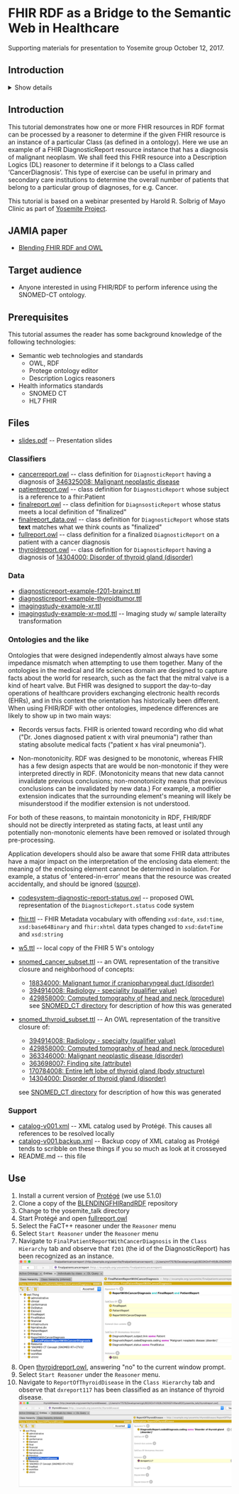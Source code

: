# FHIR RDF as a Bridge to the Semantic Web in Healthcare
Supporting materials for presentation to Yosemite group  October 12, 2017.

## Introduction
<details>
  <summary>
    Show details
  </summary>
  This tutorial demonstrates how one or more FHIR resources in RDF format can be processed by a reasoner to determine if the given FHIR resource is an instance of a particular Class (as defined in a ontology). Here we use an example of a FHIR DiagnosticReport resource instance that has a diagnosis of malignant neoplasm. We shall feed this FHIR resource into a Description Logics (DL) reasoner to determine if it belongs to a Class called ‘CancerDiagnosis’. This type of exercise can be useful in primary and secondary care institutions to determine the overall number of patients that belong to a particular group of diagnoses, for e.g. Cancer.

This tutorial is based on a webinar presented by Harold R. Solbrig of Mayo Clinic as part of [Yosemite Project](http://yosemiteproject.org/fhir-rdf-as-a-bridge-to-the-semantic-web-in-healthcare/).
</details>

## Introduction
This tutorial demonstrates how one or more FHIR resources in RDF format can be processed by a reasoner to determine if the given FHIR resource is an instance of a particular Class (as defined in a ontology). Here we use an example of a FHIR DiagnosticReport resource instance that has a diagnosis of malignant neoplasm. We shall feed this FHIR resource into a Description Logics (DL) reasoner to determine if it belongs to a Class called ‘CancerDiagnosis’. This type of exercise can be useful in primary and secondary care institutions to determine the overall number of patients that belong to a particular group of diagnoses, for e.g. Cancer.

This tutorial is based on a webinar presented by Harold R. Solbrig of Mayo Clinic as part of [Yosemite Project](http://yosemiteproject.org/fhir-rdf-as-a-bridge-to-the-semantic-web-in-healthcare/).


## JAMIA paper
* [Blending FHIR RDF and OWL](http://www.swat4ls.org/wp-content/uploads/2017/11/SWAT4LS-2017_paper_28.pdf)

## Target audience
* Anyone interested in using FHIR/RDF to perform inference using the SNOMED-CT ontology.

## Prerequisites
This tutorial assumes the reader has some background knowledge of the following technologies:
* Semantic web technologies and standards
  * OWL, RDF
  * Protege ontology editor
  * Description Logics reasoners
* Health informatics standards
  * SNOMED CT
  * HL7 FHIR


## Files
* [slides.pdf](slides.pdf) -- Presentation slides

### Classifiers
* [cancerreport.owl](cancerreport.owl) -- class definition for `DiagnosticReport` having a diagnosis of [346325008: Malignant neoplastic disease](http://snomed.info/id/346325008)
* [patientreport.owl](patientreport.owl) -- class definition for `DiagnosticReport` whose subject is a reference to a fhir:Patient
* [finalreport.owl](finalreport.owl) -- class definition for `DiagnsosticReport` whose status meets a local definition of "finalized"
* [finalreport_data.owl](finalreport_data.owl) -- class definition for `DiagnosticReport` whose stats **text** matches what we think counts as "finalized"
* [fullreport.owl](fullreport.owl) -- class definition for a finalized `DiagnosticReport` on a patient with a cancer diagnosis
* [thyroidreport.owl](thyroidreport.owl) -- class definition for `DiagnosticReport` having a diagnosis of [14304000: Disorder of thyroid gland (disorder)](http://snomed.info/id/14304000)

### Data
* [diagnosticreport-example-f201-brainct.ttl](diagnosticreport-example-f201-brainct.ttl)
* [diagnosticreport-example-thyroidtumor.ttl](diagnosticreport-example-thyroidtumor.ttl)
* [imagingstudy-example-xr.ttl](imagingstudy-example-xr.ttl)
* [imagingstudy-example-xr-mod.ttl](imagingstudy-example-xr_mod.ttl) -- Imaging study w/ sample laterailty transformation

### Ontologies and the like

Ontologies that were designed independently almost always have some impedance mismatch when attempting to use them together. Many of the ontologies in the medical and life sciences domain are designed to capture facts about the world for research, such as the fact that the mitral valve is a kind of heart valve. But FHIR was designed to support the day-to-day operations of healthcare providers exchanging electronic health records (EHRs), and in this context the orientation has historically been different. When using FHIR/RDF with other ontologies, impedence differences are likely to show up in two main ways:

* Records versus facts. FHIR is oriented toward recording who did what ("Dr. Jones diagnosed patient x with viral pneumonia") rather than stating absolute medical facts ("patient x has viral pneumonia").

* Non-monotonicity. RDF was designed to be monotonic, whereas FHIR has a few design aspects that are would be non-monotonic if they were interpreted directly in RDF. (Monotonicity means that new data cannot invalidate previous conclusions; non-monotonicity means that previous conclusions can be invalidated by new data.) For example, a modifier extension indicates that the surrounding element's meaning will likely be misunderstood if the modifier extension is not understood.

For both of these reasons, to maintain monotonicity in RDF, FHIR/RDF should not be directly interpreted as stating facts, at least until any potentially non-monotonic elements have been removed or isolated through pre-processing.

Application developers should also be aware that some FHIR data attributes have a major impact on the interpretation of the enclosing data element: the meaning of the enclosing element cannot be determined in isolation. For example, a status of 'entered-in-error' means that the resource was created accidentally, and should be ignored ([source](https://www.hl7.org/fhir/linked-data-module.html)).

* [codesystem-diagnostic-report-status.owl](codesystem-diagnostic-report-status.owl) -- proposed OWL representation of the `DiagnosticReport.status` code system
* [fhir.ttl](fhir.ttl) -- FHIR Metadata vocabulary with offending `xsd:date`, `xsd:time`, `xsd:base64Binary` and `fhir:xhtml` data types changed to `xsd:dateTime` and `xsd:string`
* [w5.ttl](w5.ttl) -- local copy of the FHIR 5 W's ontology
* [snomed_cancer_subset.ttl](snomed_cancer_subset.ttl) -- an OWL representation of the transitive closure and neighborhood of concepts:
  * [18834000: Malignant tumor if craniopharyngeal duct (disorder)](http://snomed.info/id/188340000)
  * [394914008: Radiology - speciality (qualifier value)](http://snomed.info/id/394914008)
  * [429858000: Computed tomography of head and neck (procedure)](http://snomed.info/id/429858000)
     see [SNOMED_CT directory](SNOMED_CT) for description of how this was generated
* [snomed_thyroid_subset.ttl](snomed_thyroid_subset.ttl) -- An OWL representation of the transitive closure of:
    * [394914008:  Radiology - specialty (qualifier value)](http://snomed.info/id/394914008)
    * [429858000:  Computed tomography of head and neck (procedure)](http://snomed.info/id/429858000)
    * [363346000:  Malignant neoplastic disease (disorder)](http://snomed.info/id/363346000)
    * [363698007:  Finding site (attribute)](http://snomed.info/id/363698007)
    * [170784008:  Entire left lobe of thyroid gland (body structure)](http://snomed.info/id/170784008)
    * [14304000:  Disorder of thyroid gland (disorder)](http://snomed.info/id/14304000)
    
    see [SNOMED_CT directory](SNOMED_CT) for description of how this was generated

### Support
* [catalog-v001.xml](catalog-v001.xml) -- XML catalog used by Protégé.  This causes all references to be resolved locally
* [catalog-v001.backup.xml](catalog-v001.backup.xml) -- Backup copy of XML catalog as Protégé tends to scribble on these things if you so much
as look at it crosseyed
* README.md -- this file

## Use
1. Install a current version of [Protégé](https://protege.stanford.edu) (we use 5.1.0)
2. Clone a copy of the [BLENDINGFHIRandRDF](https://github.com/BD2KOnFHIR/BLENDINGFHIRandRDF) repository
3. Change to the yosemite_talk directory
3. Start Protégé and open [fullreport.owl](fullreport.owl)
4. Select the FaCT++ reasoner under the `Reasoner` menu
5. Select `Start Reasoner` under the `Reasoner` menu
6. Navigate to `FinalPatientReportWithCancerDiagnosis` in the `Class Hierarchy` tab and observe that `f201` (the id of the DiagnosticReport) has been recognized as an instance.
![Class Hierarchy Tab](images/img1.png)
7. Open [thyroidreport.owl](thyroidreport.owl), answering "no" to the current window prompt.
8. Select `Start Reasoner` under the `Reasoner` menu.
9. Navigate to `ReportOfThyroidDisease` in the `Class Hierarchy` tab and observe that `dxreport117` has been classified
as an instance of thyroid disease.
![Class Hierarchy Tab](images/img2.png)

